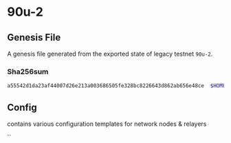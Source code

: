 # 90u-2

## Genesis File
A genesis file generated from the exported state of legacy testnet `90u-2`.

### Sha256sum 
```sh
a55542d1da23af44007d26e213a003686505fe328bc8226643d862ab656e48ce  $HOME/.terp/config/genesis.json
```

## Config
contains various configuration templates for network nodes & relayers


``